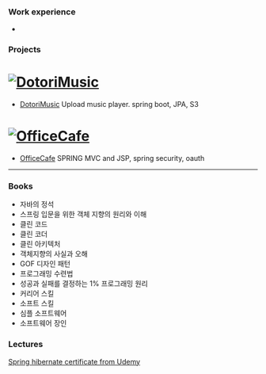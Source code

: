 ### Work experience
-

### Projects

# [![DotoriMusic](https://user-images.githubusercontent.com/72185011/136536106-740eccf8-0046-4900-bd58-f167144f0016.PNG)](https://www.youtube.com/watch?v=IdotOlEH7EM)
 * [DotoriMusic](https://github.com/JayFreemandev/2021-September-Mp3Player)
 Upload music player. spring boot, JPA, S3

# [![OfficeCafe](https://user-images.githubusercontent.com/72185011/122542544-c62c5300-d065-11eb-9f03-5249a0588c9b.jpg)](https://www.youtube.com/watch?v=Tt3UGV4Hz9I)
 * [OfficeCafe](https://github.com/JayFreemandev/OfficeCafe)
 SPRING MVC and JSP, spring security, oauth

<hr>

### Books
- 자바의 정석
- 스프링 입문을 위한 객체 지향의 원리와 이해
- 클린 코드
- 클린 코더
- 클린 아키텍처
- 객체지향의 사실과 오해
- GOF 디자인 패턴
- 프로그래밍 수련법
- 성공과 실패를 결정하는 1% 프로그래밍 원리
- 커리어 스킬
- 소프트 스킬
- 심플 소프트웨어
- 소프트웨어 장인

### Lectures
[Spring hibernate certificate from Udemy](https://www.udemy.com/course/spring-hibernate-tutorial/)
